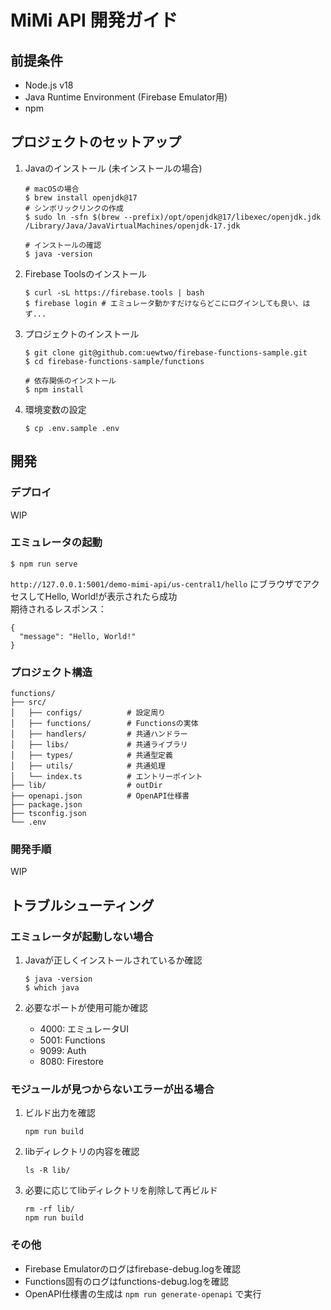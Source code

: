 # MiMi API 開発ガイド

## 前提条件
- Node.js v18
- Java Runtime Environment (Firebase Emulator用)
- npm

## プロジェクトのセットアップ
1. Javaのインストール (未インストールの場合)
    ```
    # macOSの場合
    $ brew install openjdk@17
    # シンボリックリンクの作成
    $ sudo ln -sfn $(brew --prefix)/opt/openjdk@17/libexec/openjdk.jdk /Library/Java/JavaVirtualMachines/openjdk-17.jdk

    # インストールの確認
    $ java -version
    ```

1. Firebase Toolsのインストール
    ```
    $ curl -sL https://firebase.tools | bash
    $ firebase login # エミュレータ動かすだけならどこにログインしても良い、はず...
    ```

1. プロジェクトのインストール
    ```
    $ git clone git@github.com:uewtwo/firebase-functions-sample.git
    $ cd firebase-functions-sample/functions

    # 依存関係のインストール
    $ npm install
    ```

1. 環境変数の設定
    ```
    $ cp .env.sample .env
    ```

## 開発
### デプロイ
WIP

### エミュレータの起動
```
$ npm run serve
```

`http://127.0.0.1:5001/demo-mimi-api/us-central1/hello` にブラウザでアクセスしてHello, World!が表示されたら成功  
期待されるレスポンス：
```
{
  "message": "Hello, World!"
}
```

### プロジェクト構造
```
functions/
├── src/
│   ├── configs/          # 設定周り
│   ├── functions/        # Functionsの実体
│   ├── handlers/         # 共通ハンドラー
│   ├── libs/             # 共通ライブラリ
│   ├── types/            # 共通型定義
│   ├── utils/            # 共通処理
│   └── index.ts          # エントリーポイント
├── lib/                  # outDir
├── openapi.json          # OpenAPI仕様書
├── package.json
├── tsconfig.json
└── .env
```

### 開発手順
WIP

## トラブルシューティング
### エミュレータが起動しない場合
1. Javaが正しくインストールされているか確認
    ```
    $ java -version
    $ which java
    ```

1. 必要なポートが使用可能か確認
    - 4000: エミュレータUI
    - 5001: Functions
    - 9099: Auth
    - 8080: Firestore

### モジュールが見つからないエラーが出る場合
1. ビルド出力を確認
    ```
    npm run build
    ```

1. libディレクトリの内容を確認
    ```
    ls -R lib/
    ```

1. 必要に応じてlibディレクトリを削除して再ビルド
    ```
    rm -rf lib/
    npm run build
    ```

### その他
- Firebase Emulatorのログはfirebase-debug.logを確認
- Functions固有のログはfunctions-debug.logを確認
- OpenAPI仕様書の生成は `npm run generate-openapi` で実行